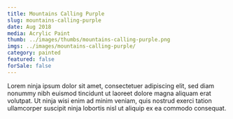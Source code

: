 ```yaml
---
title: Mountains Calling Purple
slug: mountains-calling-purple
date: Aug 2018
media: Acrylic Paint
thumb: ../images/thumbs/mountains-calling-purple.png
imgs: ../images/mountains-calling-purple/
category: painted
featured: false
forSale: false
---
```


Lorem ninja ipsum dolor sit amet, consectetuer adipiscing elit, sed diam nonummy nibh euismod tincidunt ut laoreet dolore magna aliquam erat volutpat. Ut ninja wisi enim ad minim veniam, quis nostrud exerci tation ullamcorper suscipit ninja lobortis nisl ut aliquip ex ea commodo consequat.